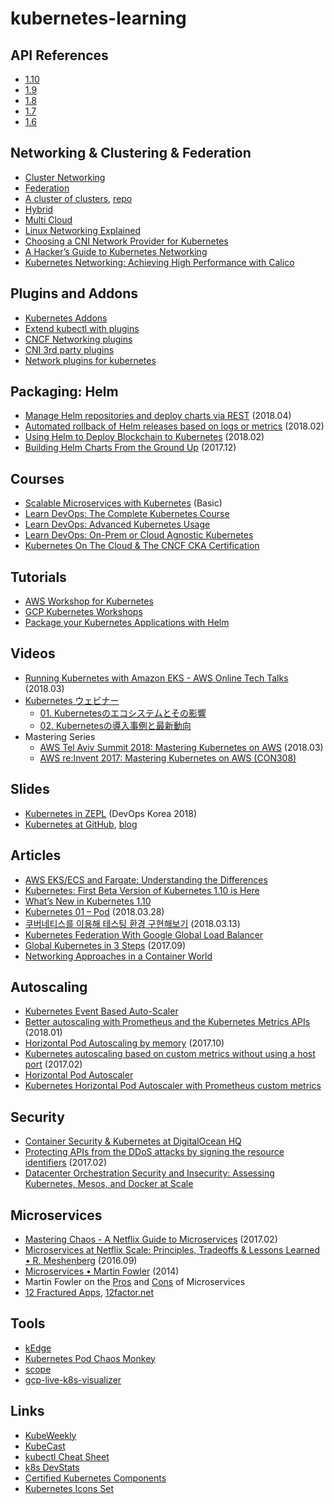 # kubernetes-learning

## API References
- [1.10](https://kubernetes.io/docs/reference/generated/kubernetes-api/v1.10/)
- [1.9](https://v1-9.docs.kubernetes.io/docs/api-reference/v1.9/)
- [1.8](https://v1-8.docs.kubernetes.io/docs/api-reference/v1.8/)
- [1.7](https://v1-7.docs.kubernetes.io/docs/api-reference/v1.7/)
- [1.6](https://v1-6.docs.kubernetes.io/docs/api-reference/v1.6/)

## Networking & Clustering & Federation
- [Cluster Networking](https://kubernetes.io/docs/concepts/cluster-administration/networking/)
- [Federation](https://kubernetes.io/docs/concepts/cluster-administration/federation/)
- [A cluster of clusters](https://netbears.com/blog/cross-cloud-kubernetes-cluster-of-clusters/), [repo](https://github.com/netbears/kubernetes-federation-cross-cloud)
- [Hybrid](https://schd.ws/hosted_files/kccncna17/7a/Kubecon%20-%20v0.2.pdf)
- [Multi Cloud](https://www.joyent.com/blog/triton-kubernetes-multicloud)
- [Linux Networking Explained](https://events.static.linuxfound.org/sites/events/files/slides/2016%20-%20Linux%20Networking%20explained_0.pdf)
- [Choosing a CNI Network Provider for Kubernetes](https://chrislovecnm.com/kubernetes/cni/choosing-a-cni-provider/)
- [A Hacker’s Guide to Kubernetes Networking](https://thenewstack.io/hackers-guide-kubernetes-networking/)
- [Kubernetes Networking: Achieving High Performance with Calico](https://platform9.com/blog/kubernetes-networking-achieving-high-performance-with-calico/)

## Plugins and Addons
- [Kubernetes Addons](https://github.com/kubernetes/kubernetes/tree/master/cluster/addons)
- [Extend kubectl with plugins](https://kubernetes.io/docs/tasks/extend-kubectl/kubectl-plugins/)
- [CNCF Networking plugins](https://github.com/containernetworking/plugins)
- [CNI 3rd party plugins](https://github.com/containernetworking/cni#3rd-party-plugins)
- [Network plugins for kubernetes](https://www.slideshare.net/inwinstack/network-plugins-for-kubernetes)

## Packaging: Helm
- [Manage Helm repositories and deploy charts via REST](https://banzaicloud.com/blog/helm-rest-api/) (2018.04)
- [Automated rollback of Helm releases based on logs or metrics](http://container-solutions.com/automated-rollback-helm-releases-based-logs-metrics/) (2018.02)
- [Using Helm to Deploy Blockchain to Kubernetes](https://www.microsoft.com/developerblog/2018/02/09/using-helm-deploy-blockchain-kubernetes/) (2018.02)
- [Building Helm Charts From the Ground Up](https://youtu.be/vQX5nokoqrQ) (2017.12)

## Courses
- [Scalable Microservices with Kubernetes](https://classroom.udacity.com/courses/ud615) (Basic)
- [Learn DevOps: The Complete Kubernetes Course](https://www.udemy.com/learn-devops-the-complete-kubernetes-course/learn/v4/)
- [Learn DevOps: Advanced Kubernetes Usage](https://www.udemy.com/learn-devops-advanced-kubernetes-usage/learn/v4/overview)
- [Learn DevOps: On-Prem or Cloud Agnostic Kubernetes](https://www.udemy.com/learn-devops-on-prem-or-cloud-agnostic-kubernetes/)
- [Kubernetes On The Cloud & The CNCF CKA Certification](https://www.udemy.com/kubernetes-cka-on-cloud/)

## Tutorials
- [AWS Workshop for Kubernetes](https://github.com/aws-samples/aws-workshop-for-kubernetes)
- [GCP Kubernetes Workshops](https://github.com/GoogleCloudPlatform/kubernetes-workshops)
- [Package your Kubernetes Applications with Helm](https://akomljen.com/package-kubernetes-applications-helm/)

## Videos
- [Running Kubernetes with Amazon EKS - AWS Online Tech Talks](https://youtu.be/rV_NCvs9iGE) (2018.03)
- [Kubernetes ウェビナー](https://www.youtube.com/watch?v=dA6qa-6ekB0&list=PLlr4ZJV2uX-jS9mSLBvApQApuhkR6u5ES)
  - [01. Kubernetesのエコシステムとその影響](https://youtu.be/dA6qa-6ekB0)
  - [02. Kubernetesの導入事例と最新動向](https://youtu.be/ZOwNeeCVyZk)
- Mastering Series
  - [AWS Tel Aviv Summit 2018: Mastering Kubernetes on AWS](https://www.youtube.com/watch?v=mfx7whOKUH0) (2018.03)
  - [AWS re:Invent 2017: Mastering Kubernetes on AWS (CON308)](https://www.youtube.com/watch?v=w34txLmpEuM)
  
## Slides
- [Kubernetes in ZEPL](https://docs.google.com/presentation/d/1AGdDWxnTK2M2emhHis0IlxODngTY6xJycP3ygPvA9F8/) (DevOps Korea 2018)
- [Kubernetes at GitHub](https://schd.ws/hosted_files/kccncna17/44/kubernetes-at-github.pdf), [blog](https://githubengineering.com/kubernetes-at-github/)

## Articles
- [AWS EKS/ECS and Fargate: Understanding the Differences](https://logz.io/blog/aws-eks-ecs-and-fargate/)
- [Kubernetes: First Beta Version of Kubernetes 1.10 is Here](https://kubernetes.io/blog/2018/03/first-beta-version-of-kubernetes-1-10)
- [What’s New in Kubernetes 1.10](https://www.youtube.com/watch?v=EbfMEXnm1lo)
- [Kubernetes 01 – Pod](https://blog.2dal.com/2018/03/28/kubernetes-01-pod/) (2018.03.28)
- [쿠버네티스를 이용해 테스팅 환경 구현해보기](http://woowabros.github.io/experience/2018/03/13/k8s-test.html) (2018.03.13)
- [Kubernetes Federation With Google Global Load Balancer](https://ulam.io/blog/kubernetes-federation-with-google-global-load-balancer/) 
- [Global Kubernetes in 3 Steps](http://cgrant.io/tutorials/gcp/compute/gke/global-kubernetes-three-steps/) (2017.09)
- [Networking Approaches in a Container World](https://events.static.linuxfound.org/sites/events/files/slides/Networking%20approaches%20in%20a%20container%20world.pdf)

## Autoscaling
- [Kubernetes Event Based Auto-Scaler](https://help.spotinst.com/hc/en-us/articles/360000280405-Kubernetes-Event-Based-Auto-Scaler-)
- [Better autoscaling with Prometheus and the Kubernetes Metrics APIs](https://coreos.com/blog/autoscaling-with-prometheus-and-kubernetes-metrics-apis) (2018.01)
- [Horizontal Pod Autoscaling by memory](https://koudingspawn.de/kubernetes-autoscaling/) (2017.10)
- [Kubernetes autoscaling based on custom metrics without using a host port](https://medium.com/@marko.luksa/kubernetes-autoscaling-based-on-custom-metrics-without-using-a-host-port-b783ed6241ac) (2017.02)
- [Horizontal Pod Autoscaler](https://kubernetes.io/docs/tasks/run-application/horizontal-pod-autoscale/)
- [Kubernetes Horizontal Pod Autoscaler with Prometheus custom metrics](https://github.com/stefanprodan/k8s-prom-hpa)

## Security
- [Container Security & Kubernetes at DigitalOcean HQ](https://www.youtube.com/watch?v=j5Mp-VJ-erY)
- [Protecting APIs from the DDoS attacks by signing the resource identifiers](https://medium.com/@gajus/protecting-apis-from-the-ddos-attacks-by-signing-the-pks-c1eca7cc7725) (2017.02)
- [Datacenter Orchestration Security and Insecurity: Assessing Kubernetes, Mesos, and Docker at Scale
](https://youtu.be/lXggHTqznOI)

## Microservices
- [Mastering Chaos - A Netflix Guide to Microservices](https://youtu.be/CZ3wIuvmHeM) (2017.02)
- [Microservices at Netflix Scale: Principles, Tradeoffs & Lessons Learned • R. Meshenberg](https://www.youtube.com/watch?v=57UK46qfBLY) (2016.09)
- [Microservices • Martin Fowler](https://youtu.be/wgdBVIX9ifA) (2014)
- Martin Fowler on the [Pros](http://martinfowler.com/articles/microservices.html) and [Cons](http://martinfowler.com/articles/microservice-trade-offs.html) of Microservices
- [12 Fractured Apps](https://medium.com/@kelseyhightower/12-fractured-apps-1080c73d481c), [12factor.net](https://12factor.net/ko/)

## Tools
- [kEdge](https://github.com/improbable-eng/kedge)
- [Kubernetes Pod Chaos Monkey](https://github.com/jnewland/kubernetes-pod-chaos-monkey)
- [scope](https://github.com/weaveworks/scope)
- [gcp-live-k8s-visualizer](https://github.com/brendandburns/gcp-live-k8s-visualizer)

## Links
- [KubeWeekly](https://kube.news)
- [KubeCast](https://www.kubecast.com/)
- [kubectl Cheat Sheet](https://kubernetes.io/docs/user-guide/kubectl-cheatsheet/)
- [k8s DevStats](https://k8s.devstats.cncf.io/d/12/dashboards)
- [Certified Kubernetes Components](https://www.cncf.io/certification/software-conformance/)
- [Kubernetes Icons Set](https://github.com/octo-technology/kubernetes-icons)
